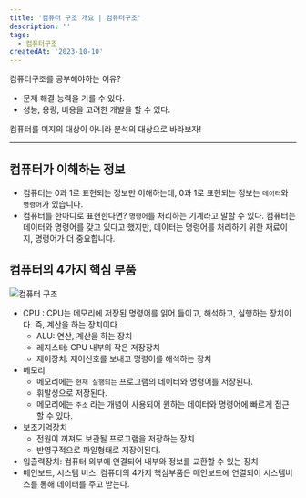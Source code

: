 ```yaml
---
title: '컴퓨터 구조 개요 | 컴퓨터구조'
description: ''
tags:
  - 컴퓨터구조
createdAt: '2023-10-10'
---
```


컴퓨터구조를 공부해야하는 이유?

- 문제 해결 능력을 기를 수 있다.
- 성능, 용량, 비용을 고려한 개발을 할 수 있다.

컴퓨터를 미지의 대상이 아니라 분석의 대상으로 바라보자!

---

## 컴퓨터가 이해하는 정보

- 컴퓨터는 0과 1로 표현되는 정보만 이해하는데, 0과 1로 표현되는 정보는 `데이터`와 `명령어`가 있습니다.
- 컴퓨터를 한마디로 표현한다면? `명령어`를 처리하는 기계라고 말할 수 있다. 컴퓨터는 데이터와 명령어를 갖고 있다고 했지만, 데이터는 명령어를 처리하기 위한 재료이지, 명령어가 더 중요합니다.

## 컴퓨터의 4가지 핵심 부품

![컴퓨터 구조]()

- CPU : CPU는 메모리에 저장된 명령어를 읽어 들이고, 해석하고, 실행하는 장치이다. 즉, 계산을 하는 장치이다.
    - ALU: 연산, 계산을 하는 장치
    - 레지스터: CPU 내부의 작은 저장장치
    - 제어장치: 제어신호를 보내고 명령어를 해석하는 장치
- 메모리
    - 메모리에는 `현재 실행되는` 프로그램의 데이터와 명령어를 저장된다.
    - 휘발성으로 저장된다.
    - 메모리에는 `주소` 라는 개념이 사용되어 원하는 데이터와 명령어에 빠르게 접근할 수 있다.
- 보조기억장치
    - 전원이 꺼져도 보관될 프로그램을 저장하는 장치
    - 반영구적으로 파일형태로 저장이된다.
- 입출력장치: 컴퓨터 외부에 연결되어 내부와 정보를 교환할 수 있는 장치
- 메인보드, 시스템 버스: 컴퓨터의 4가지 핵심부품은 메인보드에 연결되어 시스템버스를 통해 데이터를 주고 받는다.